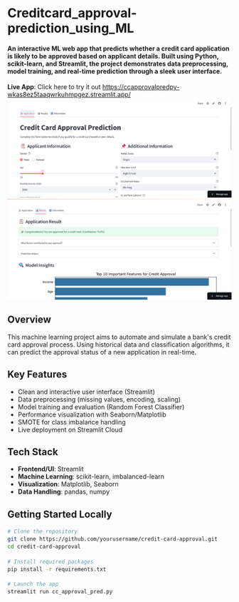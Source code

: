 # Creditcard_approval-prediction_using_ML
#### An interactive ML web app that predicts whether a credit card application is likely to be approved based on applicant details. Built using Python, scikit-learn, and Streamlit, the project demonstrates data preprocessing, model training, and real-time prediction through a sleek user interface.
**Live App**: Click here to try it out https://ccapprovalpredpy-wkas8ez5taaqwrkuhmpgez.streamlit.app/
![image alt](https://github.com/Architaa-P/creditcard_approval-prediction_using_ML/blob/main/Screenshot%202025-04-30%20201643.png?raw=true)
![image alt](https://github.com/Architaa-P/creditcard_approval-prediction_using_ML/blob/main/Screenshot%202025-04-30%20201728.png?raw=true)
## Overview
This machine learning project aims to automate and simulate a bank's credit card approval process. Using historical data and classification algorithms, it can predict the approval status of a new application in real-time.

## Key Features

- Clean and interactive user interface (Streamlit)
- Data preprocessing (missing values, encoding, scaling)
- Model training and evaluation (Random Forest Classifier)
- Performance visualization with Seaborn/Matplotlib
- SMOTE for class imbalance handling
- Live deployment on Streamlit Cloud

## Tech Stack
- **Frontend/UI**: Streamlit
- **Machine Learning**: scikit-learn, imbalanced-learn
- **Visualization**: Matplotlib, Seaborn
- **Data Handling**: pandas, numpy

## Getting Started Locally
```bash
# Clone the repository
git clone https://github.com/yourusername/credit-card-approval.git
cd credit-card-approval

# Install required packages
pip install -r requirements.txt

# Launch the app
streamlit run cc_approval_pred.py

